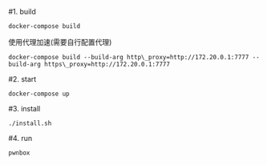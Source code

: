 #1. build
```
docker-compose build
```

使用代理加速(需要自行配置代理)
```
docker-compose build --build-arg http\_proxy=http://172.20.0.1:7777 --build-arg https\_proxy=http://172.20.0.1:7777
```

#2. start
```
docker-compose up
```

#3. install
```
./install.sh
```

#4. run
```
pwnbox
```